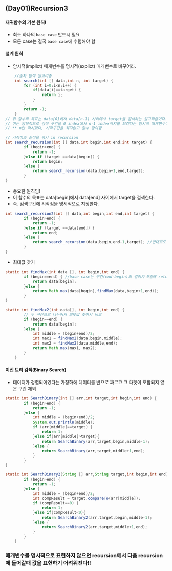 ## (Day01)Recursion3

#### 재귀함수의 기본 원칙!

- 최소 하나의 `base case` 반드시 필요
- 모든 case는 결국 `base case`에 수렴해야 함



#### 설계 원칙

- 암시적(implict) 매개변수를 명시적(explict) 매개변수로 바꾸어라.

```java
	//순차 탐색 알고리즘
	int search(int [] data,int n, int target) {
		for (int i=0;i<n;i++) {
			if(data[i]==target) {
				return i;
			}
		}
        return -1;
	}
// 위 함수의 목표는 data[0]에서 data[n-1] 사이에서 target을 검색하는 알고리즘이다.
// 이는 암묵적으로 검색 구간을 0 index에서 n-1 index까지를 보겠다는 암시적 매개변수이다.
// ** n만 적시했다, 시작구간을 적지않고 함수 정의함
```

```java
// 시작점과 끝점을 명시 in recursion
int search_recursion(int [] data,int begin,int end,int target) {
		if (begin>end) {
			return -1;
		}else if (target ==data[begin]) {
			return begin;
		}else {
			return search_recursion(data,begin+1,end,target);
		}
}
```

- 중요한 원칙임!
- 이 함수의 목표는 data[begin]에서 data[end] 사이에서 target을 검색한다.
- 즉. 검색구간에 시작점을 명시적으로 지정한다.

```java
int search_recursion2(int [] data,int begin,int end,int target) { 
		if (begin>end) {
			return -1;
		}else if (target ==data[end]) {
			return end;
		}else {
			return search_recursion(data,begin,end-1,target); //반대로도 가능
		}
}
```



- 최대값 찾기

```java
static int findMax(int data [], int begin,int end) {
		if (begin==end) { //base case는 구간(end-begin)의 길이가 0일때 return
			return data[begin];
		}else {
			return Math.max(data[begin],findMax(data,begin+1,end));
		}
}
```

```java
static int findMax2(int data[], int begin,int end) {
		// 두 구간으로 나누어서 최댓값 찾아서 비교
		if (begin==end) {
			return data[begin];
		}else {
			int middle = (begin+end)/2;
			int max1 = findMax2(data,begin,middle);
			int max2 = findMax2(data,middle,end);
			return Math.max(max1, max2);
		}
	}
```



#### 이진 트리 검색(Binary Search)

- 데이터가 정렬되어있다는 가정하에 데이터를 반으로 짜르고 그 타겟이 포함되지 않은 구간 제외 

```java
static int SearchBinary(int [] arr,int target,int begin,int end) {
		if (begin>end) {
			return -1;
		}else {
			int middle = (begin+end)/2;
			System.out.println(middle);
			if (arr[middle]==target) {
				return 1;
			}else if(arr[middle]>target){
				return SearchBinary(arr,target,begin,middle-1); 
			}else {
				return SearchBinary(arr,target,middle+1,end);
			}
		}
}
```

```java
static int SearchBinary2(String [] arr,String target,int begin,int end) {
		if (begin>end) {
			return -1;
		}else {
			int middle = (begin+end)/2;
			int compResult = target.compareTo(arr[middle]);
			if (compResult==0) {
				return 1;
			}else if(compResult<0){
				return SearchBinary2(arr,target,begin,middle-1); 
			}else {
				return SearchBinary2(arr,target,middle+1,end);
			}
		}
	}
```

### 매개변수를 명시적으로 표현하지 않으면 recursion에서 다음 recursion에 들어갈때 값을 표현하기 어려워진다!!



